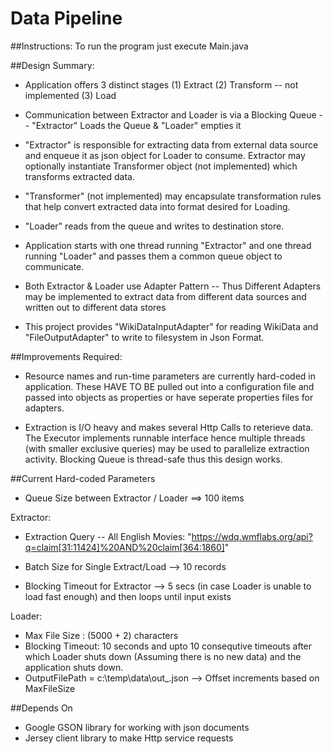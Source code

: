 # Data Pipeline

##Instructions:
    To run the program just execute Main.java
  
##Design Summary:
* Application offers 3 distinct stages 
    (1) Extract 
    (2) Transform -- not implemented 
    (3) Load

* Communication between Extractor and Loader is via a Blocking Queue 
    -- "Extractor" Loads the Queue & "Loader" empties it
      
* "Extractor" is responsible for extracting data from external data source 
    and enqueue it as json object for Loader to consume. Extractor may optionally instantiate 
    Transformer object (not implemented) which transforms extracted data.
      
* "Transformer" (not implemented) may encapsulate transformation rules that help 
    convert extracted data into format desired for Loading.
      
* "Loader" reads from the queue and writes to destination store.
      
* Application starts with one thread running "Extractor" and one thread running "Loader" and passes them a common queue object to communicate.

* Both Extractor & Loader use Adapter Pattern -- Thus Different Adapters may be 
    implemented to extract data from different data sources and written out to different data stores
      
* This project provides "WikiDataInputAdapter" for reading WikiData and "FileOutputAdapter" 
    to write to filesystem in Json Format.
      
##Improvements Required:
* Resource names and run-time parameters are currently hard-coded in application. 
  These HAVE TO BE pulled out into a configuration file and passed into objects as properties
  or have seperate properties files for adapters.
      
* Extraction is I/O heavy and makes several Http Calls to reterieve data. 
  The Executor implements runnable interface hence multiple threads (with smaller exclusive queries) 
  may be used to parallelize extraction activity. Blocking Queue is thread-safe thus this design works.

##Current Hard-coded Parameters
* Queue Size between Extractor / Loader ==> 100 items
      
Extractor:

* Extraction Query -- All English Movies: 
    "https://wdq.wmflabs.org/api?q=claim[31:11424]%20AND%20claim[364:1860]"

* Batch Size for Single Extract/Load --> 10 records

* Blocking Timeout for Extractor --> 5 secs (in case Loader is unable to load fast enough) 
        and then loops until input exists
      
Loader:

* Max File Size : (5000 + 2) characters 
* Blocking Timeout: 10 seconds and upto 10 consequtive timeouts 
    after which Loader shuts down (Assuming there is no new data) and the application shuts down.
* OutputFilePath = c:\temp\data\out_<offset>.json --> Offset increments based on MaxFileSize
      
##Depends On
* Google GSON library for working with json documents
* Jersey client library to make Http service requests
